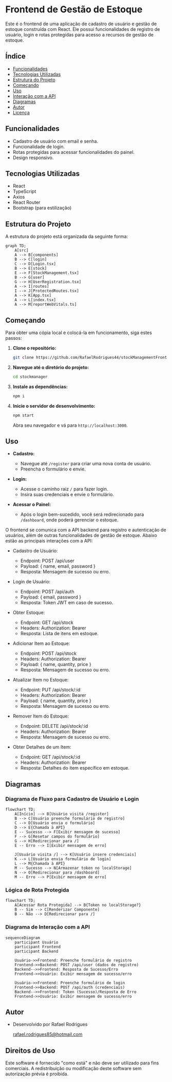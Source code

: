 # Frontend de Gestão de Estoque

Este é o frontend de uma aplicação de cadastro de usuário e gestão de estoque construída com React. Ele possui funcionalidades de registro de usuário, login e rotas protegidas para acesso a recursos de gestão de estoque.

## Índice

- [Funcionalidades](#funcionalidades)
- [Tecnologias Utilizadas](#tecnologias-utilizadas)
- [Estrutura do Projeto](#estrutura-do-projeto)
- [Começando](#começando)
- [Uso](#uso)
- [Interação com a API](#interação-com-a-api)
- [Diagramas](#diagramas)
- [Autor](#autor)
- [Licença](#licença)

## Funcionalidades

- Cadastro de usuário com email e senha.
- Funcionalidade de login.
- Rotas protegidas para acessar funcionalidades do painel.
- Design responsivo.

## Tecnologias Utilizadas

- React
- TypeScript
- Axios
- React Router
- Bootstrap (para estilização)

## Estrutura do Projeto

A estrutura do projeto está organizada da seguinte forma:

```mermaid
graph TD;
    A[src]
    A --> B[components]
    B --> C[login]
    C --> D[Login.tsx]
    B --> E[stock]
    E --> F[StockManagement.tsx]
    B --> G[user]
    G --> H[UserRegistration.tsx]
    A --> I[routes]
    I --> J[ProtectedRoutes.tsx]
    A --> K[App.tsx]
    A --> L[index.tsx]
    A --> M[reportWebVitals.ts]
```

## Começando

Para obter uma cópia local e colocá-la em funcionamento, siga estes passos:

1. **Clone o repositório:**

   ```bash
   git clone https://github.com/RafaelRodrigues44/stockManagementFront.git

2. **Navegue até o diretório do projeto:**

   ```bash
   cd stockmanager
   ```

3. **Instale as dependências:**

   ```bash
   npm i
   ```

4. **Inicie o servidor de desenvolvimento:**

   ```bash
   npm start
   ```

   Abra seu navegador e vá para `http://localhost:3000`.

## Uso

- **Cadastro:**
  - Navegue até `/register` para criar uma nova conta de usuário.
  - Preencha o formulário e envie.

- **Login:**
  - Acesse o caminho raiz `/` para fazer login.
  - Insira suas credenciais e envie o formulário.

- **Acessar o Painel:**
  - Após o login bem-sucedido, você será redirecionado para `/dashboard`, onde poderá gerenciar o estoque.

O frontend se comunica com a API backend para registro e autenticação de usuários, além de outras funcionalidades de gestão de estoque. Abaixo estão as principais interações com a API:

- Cadastro de Usuário:

    - Endpoint: POST /api/user
    - Payload: { name, email, password }
    - Resposta: Mensagem de sucesso ou erro.

- Login de Usuário:
    - Endpoint: POST /api/auth
    - Payload: { email, password }
    - Resposta: Token JWT em caso de sucesso.

- Obter Estoque:
    - Endpoint: GET /api/stock
    - Headers: Authorization: Bearer <token>
    - Resposta: Lista de itens em estoque.

- Adicionar Item ao Estoque:
    - Endpoint: POST /api/stock
    - Headers: Authorization: Bearer <token>
    - Payload: { name, quantity, price }
    - Resposta: Mensagem de sucesso ou erro.

- Atualizar Item no Estoque:
    - Endpoint: PUT /api/stock/:id
    - Headers: Authorization: Bearer <token>
    - Payload: { name, quantity, price }
    - Resposta: Mensagem de sucesso ou erro.

- Remover Item do Estoque:
    - Endpoint: DELETE /api/stock/:id
    - Headers: Authorization: Bearer <token>
    - Resposta: Mensagem de sucesso ou erro.

- Obter Detalhes de um Item:
    - Endpoint: GET /api/stock/:id
    - Headers: Authorization: Bearer <token>
    - Resposta: Detalhes do item específico em estoque.

## Diagramas

### Diagrama de Fluxo para Cadastro de Usuário e Login

```mermaid
flowchart TD;
    A[Início] --> B[Usuário visita /register]
    B --> C[Usuário preenche formulário de registro]
    C --> D[Usuário envia o formulário]
    D --> E{Chamada à API}
    E -- Sucesso --> F[Exibir mensagem de sucesso]
    F --> G[Resetar campos do formulário]
    G --> H[Redirecionar para /]
    E -- Erro --> I[Exibir mensagem de erro]

    J[Usuário visita /] --> K[Usuário insere credenciais]
    K --> L[Usuário envia formulário de login]
    L --> M{Chamada à API}
    M -- Sucesso --> N[Armazenar token no localStorage]
    N --> O[Redirecionar para /dashboard]
    M -- Erro --> P[Exibir mensagem de erro]
```

### Lógica de Rota Protegida

```mermaid
flowchart TD;
    A[Acessar Rota Protegida] --> B{Token no localStorage?}
    B -- Sim --> C[Renderizar Componente]
    B -- Não --> D[Redirecionar para /]
```

### Diagrama de Interação com a API

```mermaid
sequenceDiagram
    participant Usuário
    participant Frontend
    participant Backend

    Usuário->>Frontend: Preenche formulário de registro
    Frontend->>Backend: POST /api/user (dados de registro)
    Backend-->>Frontend: Resposta de Sucesso/Erro
    Frontend->>Usuário: Exibir mensagem de sucesso/erro

    Usuário->>Frontend: Preenche formulário de login
    Frontend->>Backend: POST /api/auth (credenciais)
    Backend-->>Frontend: Token (Sucesso)/Resposta de Erro
    Frontend->>Usuário: Exibir mensagem de sucesso/erro
```

## Autor

- Desenvolvido por Rafael Rodrigues

  rafael.rodrigues85@hotmail.com

## Direitos de Uso

Este software é fornecido "como está" e não deve ser utilizado para fins comerciais. A redistribuição ou modificação deste software sem autorização prévia é proibida.

